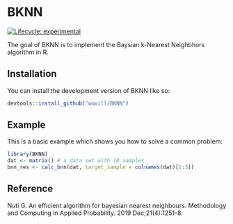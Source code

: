 
# BKNN

<!-- badges: start -->
[![Lifecycle: experimental](https://img.shields.io/badge/lifecycle-experimental-orange.svg)](https://lifecycle.r-lib.org/articles/stages.html#experimental)
<!-- badges: end -->

The goal of BKNN is to implement the Baysian k-Nearest Neighbhors algorithm in R.

## Installation

You can install the development version of BKNN like so:

``` r
devtools::install_github("wuwill/BKNN")
```

## Example

This is a basic example which shows you how to solve a common problem:

``` r
library(BKNN)
dat <- matrix() # a data set with 10 samples
bnn_res <- calc_bnn(dat, target_sample = colnames(dat)[1:3])
```

## Reference
Nuti G. An efficient algorithm for bayesian nearest neighbours. Methodology and Computing in Applied Probability. 2019 Dec;21(4):1251-8.
